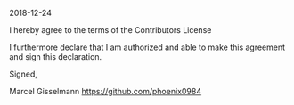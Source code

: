 2018-12-24

I hereby agree to the terms of the Contributors License

I furthermore declare that I am authorized and able to make this
agreement and sign this declaration.

Signed,

Marcel Gisselmann
https://github.com/phoenix0984